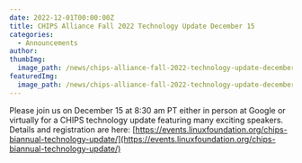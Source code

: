 ```yaml
---
date: 2022-12-01T00:00:00Z
title: CHIPS Alliance Fall 2022 Technology Update December 15
categories:
  - Announcements
author: 
thumbImg:
  image_path: /news/chips-alliance-fall-2022-technology-update-december-15/share.png
featuredImg:
  image_path: /news/chips-alliance-fall-2022-technology-update-december-15/share.png
---
```


Please join us on December 15 at 8:30 am PT either in person at Google or virtually for a CHIPS technology update featuring many exciting speakers. Details and registration are here: [https://events.linuxfoundation.org/chips-biannual-technology-update/](https://events.linuxfoundation.org/chips-biannual-technology-update/)
